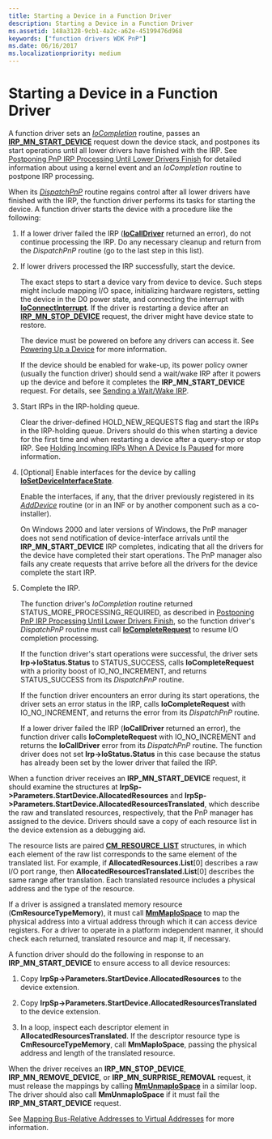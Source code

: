 ```yaml
---
title: Starting a Device in a Function Driver
description: Starting a Device in a Function Driver
ms.assetid: 148a3128-9cb1-4a2c-a62e-45199476d968
keywords: ["function drivers WDK PnP"]
ms.date: 06/16/2017
ms.localizationpriority: medium
---
```


# Starting a Device in a Function Driver





A function driver sets an [*IoCompletion*](https://msdn.microsoft.com/library/windows/hardware/ff548354) routine, passes an [**IRP\_MN\_START\_DEVICE**](https://msdn.microsoft.com/library/windows/hardware/ff551749) request down the device stack, and postpones its start operations until all lower drivers have finished with the IRP. See [Postponing PnP IRP Processing Until Lower Drivers Finish](postponing-pnp-irp-processing-until-lower-drivers-finish.md) for detailed information about using a kernel event and an *IoCompletion* routine to postpone IRP processing.

When its [*DispatchPnP*](https://docs.microsoft.com/windows-hardware/drivers/ddi/content/wdm/nc-wdm-driver_dispatch) routine regains control after all lower drivers have finished with the IRP, the function driver performs its tasks for starting the device. A function driver starts the device with a procedure like the following:

1.  If a lower driver failed the IRP ([**IoCallDriver**](https://msdn.microsoft.com/library/windows/hardware/ff548336) returned an error), do not continue processing the IRP. Do any necessary cleanup and return from the *DispatchPnP* routine (go to the last step in this list).

2.  If lower drivers processed the IRP successfully, start the device.

    The exact steps to start a device vary from device to device. Such steps might include mapping I/O space, initializing hardware registers, setting the device in the D0 power state, and connecting the interrupt with [**IoConnectInterrupt**](https://msdn.microsoft.com/library/windows/hardware/ff548371). If the driver is restarting a device after an [**IRP\_MN\_STOP\_DEVICE**](https://msdn.microsoft.com/library/windows/hardware/ff551755) request, the driver might have device state to restore.

    The device must be powered on before any drivers can access it. See [Powering Up a Device](powering-up-a-device.md) for more information.

    If the device should be enabled for wake-up, its power policy owner (usually the function driver) should send a wait/wake IRP after it powers up the device and before it completes the **IRP\_MN\_START\_DEVICE** request. For details, see [Sending a Wait/Wake IRP](sending-a-wait-wake-irp.md).

3.  Start IRPs in the IRP-holding queue.

    Clear the driver-defined HOLD\_NEW\_REQUESTS flag and start the IRPs in the IRP-holding queue. Drivers should do this when starting a device for the first time and when restarting a device after a query-stop or stop IRP. See [Holding Incoming IRPs When A Device Is Paused](holding-incoming-irps-when-a-device-is-paused.md) for more information.

4.  \[Optional\] Enable interfaces for the device by calling [**IoSetDeviceInterfaceState**](https://msdn.microsoft.com/library/windows/hardware/ff549700).

    Enable the interfaces, if any, that the driver previously registered in its [*AddDevice*](https://msdn.microsoft.com/library/windows/hardware/ff540521) routine (or in an INF or by another component such as a co-installer).

    On Windows 2000 and later versions of Windows, the PnP manager does not send notification of device-interface arrivals until the **IRP\_MN\_START\_DEVICE** IRP completes, indicating that all the drivers for the device have completed their start operations. The PnP manager also fails any create requests that arrive before all the drivers for the device complete the start IRP.

5.  Complete the IRP.

    The function driver's *IoCompletion* routine returned STATUS\_MORE\_PROCESSING\_REQUIRED, as described in [Postponing PnP IRP Processing Until Lower Drivers Finish](postponing-pnp-irp-processing-until-lower-drivers-finish.md), so the function driver's *DispatchPnP* routine must call [**IoCompleteRequest**](https://msdn.microsoft.com/library/windows/hardware/ff548343) to resume I/O completion processing.

    If the function driver's start operations were successful, the driver sets **Irp-&gt;IoStatus.Status** to STATUS\_SUCCESS, calls **IoCompleteRequest** with a priority boost of IO\_NO\_INCREMENT, and returns STATUS\_SUCCESS from its *DispatchPnP* routine.

    If the function driver encounters an error during its start operations, the driver sets an error status in the IRP, calls **IoCompleteRequest** with IO\_NO\_INCREMENT, and returns the error from its *DispatchPnP* routine.

    If a lower driver failed the IRP (**IoCallDriver** returned an error), the function driver calls **IoCompleteRequest** with IO\_NO\_INCREMENT and returns the **IoCallDriver** error from its *DispatchPnP* routine. The function driver does not set **Irp-&gt;IoStatus.Status** in this case because the status has already been set by the lower driver that failed the IRP.

When a function driver receives an **IRP\_MN\_START\_DEVICE** request, it should examine the structures at **IrpSp-&gt;Parameters.StartDevice.AllocatedResources** and **IrpSp-&gt;Parameters.StartDevice.AllocatedResourcesTranslated**, which describe the raw and translated resources, respectively, that the PnP manager has assigned to the device. Drivers should save a copy of each resource list in the device extension as a debugging aid.

The resource lists are paired [**CM\_RESOURCE\_LIST**](https://msdn.microsoft.com/library/windows/hardware/ff541994) structures, in which each element of the raw list corresponds to the same element of the translated list. For example, if **AllocatedResources.List**\[0\] describes a raw I/O port range, then **AllocatedResourcesTranslated.List**\[0\] describes the same range after translation. Each translated resource includes a physical address and the type of the resource.

If a driver is assigned a translated memory resource (**CmResourceTypeMemory**), it must call [**MmMapIoSpace**](https://msdn.microsoft.com/library/windows/hardware/ff554618) to map the physical address into a virtual address through which it can access device registers. For a driver to operate in a platform independent manner, it should check each returned, translated resource and map it, if necessary.

A function driver should do the following in response to an **IRP\_MN\_START\_DEVICE** to ensure access to all device resources:

1.  Copy **IrpSp-&gt;Parameters.StartDevice.AllocatedResources** to the device extension.

2.  Copy **IrpSp-&gt;Parameters.StartDevice.AllocatedResourcesTranslated** to the device extension.

3.  In a loop, inspect each descriptor element in **AllocatedResourcesTranslated**. If the descriptor resource type is **CmResourceTypeMemory**, call **MmMapIoSpace**, passing the physical address and length of the translated resource.

When the driver receives an **IRP\_MN\_STOP\_DEVICE**, **IRP\_MN\_REMOVE\_DEVICE**, or **IRP\_MN\_SURPRISE\_REMOVAL** request, it must release the mappings by calling [**MmUnmapIoSpace**](https://msdn.microsoft.com/library/windows/hardware/ff556387) in a similar loop. The driver should also call **MmUnmapIoSpace** if it must fail the **IRP\_MN\_START\_DEVICE** request.

See [Mapping Bus-Relative Addresses to Virtual Addresses](mapping-bus-relative-addresses-to-virtual-addresses.md) for more information.

 

 




